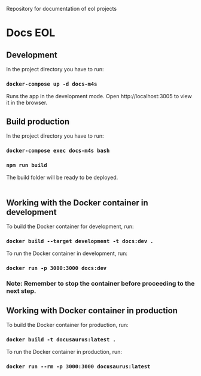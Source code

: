 Repository for documentation of eol projects

# Docs EOL

## Development

In the project directory you have to run:

### `docker-compose up -d docs-m4s`

Runs the app in the development mode. Open http://localhost:3005 to view it in the browser.

## Build production

In the project directory you have to run:

### `docker-compose exec docs-m4s bash`

### `npm run build`

The build folder will be ready to be deployed.
<br> <br>

## Working with the Docker container in development

To build the Docker container for development, run:

### `docker build --target development -t docs:dev .`

To run the Docker container in development, run:

### `docker run -p 3000:3000 docs:dev`

### Note: Remember to stop the container before proceeding to the next step.

## Working with Docker container in production

To build the Docker container for production, run:

### `docker build -t docusaurus:latest .`

To run the Docker container in production, run:

### `docker run --rm -p 3000:3000 docusaurus:latest`
